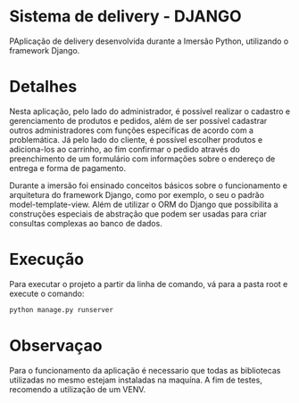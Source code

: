 # Sistema de delivery - DJANGO

PAplicação de delivery desenvolvida durante a Imersão Python, utilizando o framework Django.

# Detalhes

Nesta aplicação, pelo lado do administrador, é possível realizar o cadastro e gerenciamento de produtos e pedidos, além de ser possível cadastrar outros administradores com funções específicas de acordo com a problemática. Já pelo lado do cliente, é possível escolher produtos e adiciona-los ao carrinho, ao fim confirmar o pedido através do preenchimento de um formulário com informações sobre o endereço de entrega e forma de pagamento.

Durante a imersão foi ensinado conceitos básicos sobre o funcionamento e arquitetura do framework Django, como por exemplo, o seu o padrão model-template-view. Além de utilizar o ORM do Django que possibilita a construções especiais de abstração que podem ser usadas para criar consultas complexas ao banco de dados.

# Execução

Para executar o projeto a partir da linha de comando, vá para a pasta root e execute o comando:

```bash
python manage.py runserver
```

# Observaçao

Para o funcionamento da aplicação é necessario que todas as bibliotecas utilizadas no mesmo estejam instaladas na maquína. A fim de testes, recomendo a utilização de um VENV.
